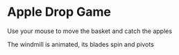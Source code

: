 Apple Drop Game
===============

Use your mouse to move the basket and catch the apples

The windmill is animated, its blades spin and pivots
